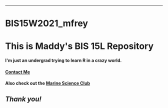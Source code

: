 
---
# BIS15W2021_mfrey

# This is Maddy's BIS 15L Repository

#### I'm just an undergrad trying to learn R in a crazy world.

#### [Contact Me](mailto:mrfrey@ucdavis.edu)

#### Also check out the [Marine Science Club](https://marinesciclubdavis.weebly.com/)

## _Thank you!_
